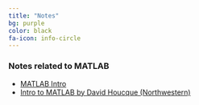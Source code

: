 ```yaml
---
title: "Notes"
bg: purple
color: black
fa-icon: info-circle
---
```


### Notes related to MATLAB

- [MATLAB Intro]( myfiles/MATLAB_intro_final_version.pdf)
- [Intro to MATLAB by David Houcque
(Northwestern)]( myfiles/matlab.pdf)
